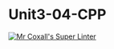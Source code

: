 # Unit3-04-CPP
[![Mr Coxall's Super Linter](https://github.com/ICS3U-Programming-Xiaohan-T/Unit3-04-CPP/workflows/Mr%20Coxall's%20Super%20Linter/badge.svg)](https://github.com/ICS3U-Programming-Xiaohan-T/Unit3-04-CPP/actions/)
